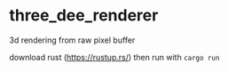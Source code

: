 # three_dee_renderer
3d rendering from raw pixel buffer

download rust (https://rustup.rs/) then run with `cargo run`